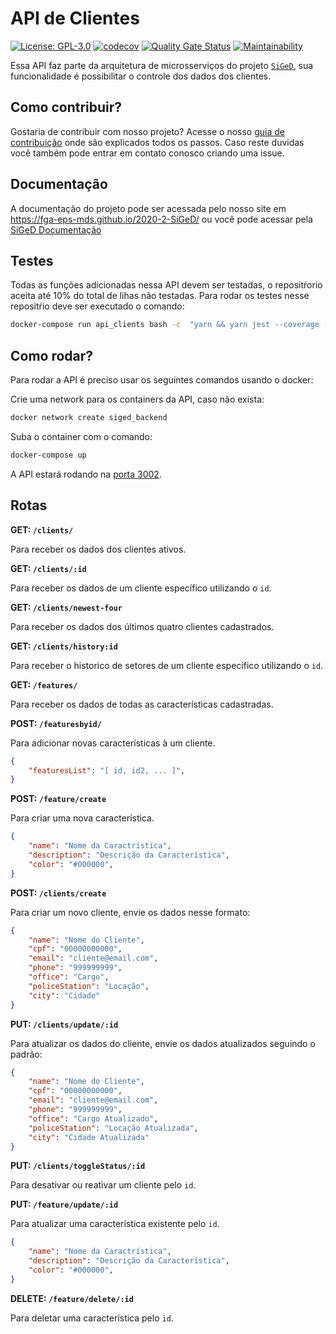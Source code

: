 # API de Clientes
[![License: GPL-3.0](https://img.shields.io/badge/License-GPL3-blue.svg)](https://opensource.org/licenses/gpl-3.0.html)
[![codecov](https://codecov.io/gh/fga-eps-mds/2020-2-SiGeD-Clients/branch/master/graph/badge.svg?token=06OWCVXW69)](https://codecov.io/gh/fga-eps-mds/2020-2-SiGeD-Clients)
[![Quality Gate Status](https://sonarcloud.io/api/project_badges/measure?project=fga-eps-mds_2020-2-G4-Clients&metric=alert_status)](https://sonarcloud.io/dashboard?id=fga-eps-mds_2020-2-G4-Clients)
[![Maintainability](https://api.codeclimate.com/v1/badges/1df404296f3bc6768bb4/maintainability)](https://codeclimate.com/github/fga-eps-mds/2020-2-SiGeD-Clients/maintainability)


Essa API faz parte da arquitetura de microsserviços do projeto [`SiGeD`](https://github.com/fga-eps-mds/2020-2-SiGeD), sua funcionalidade é possibilitar o controle dos dados dos clientes. 

## Como contribuir?

Gostaria de contribuir com nosso projeto? Acesse o nosso [guia de contribuição](https://fga-eps-mds.github.io/2020-2-SiGeD/CONTRIBUTING/) onde são explicados todos os passos.
Caso reste duvidas você também pode entrar em contato conosco criando uma issue.

## Documentação

A documentação do projeto pode ser acessada pelo nosso site em https://fga-eps-mds.github.io/2020-2-SiGeD/ ou você pode acessar pela [SiGeD Documentação](https://fga-eps-mds.github.io/2020-2-SiGeD/home/)

## Testes

Todas as funções adicionadas nessa API devem ser testadas, o repositŕorio aceita até 10% do total de lihas não testadas. Para rodar os testes nesse repositŕio deve ser executado o comando:

```bash
docker-compose run api_clients bash -c  "yarn && yarn jest --coverage --forceExit"
```

## Como rodar?

Para rodar a API é preciso usar os seguintes comandos usando o docker:

Crie uma network para os containers da API, caso não exista:

```bash
docker network create siged_backend
```

Suba o container com o comando:

```bash
docker-compose up
```
A API estará rodando na [porta 3002](http://localhost:3002).

## Rotas

**GET: `/clients/`**

Para receber os dados dos clientes ativos.

**GET: `/clients/:id`**

Para receber os dados de um cliente específico utilizando o `id`.

**GET: `/clients/newest-four`**

Para receber os dados dos últimos quatro clientes cadastrados.

**GET: `/clients/history:id`**

Para receber o historico de setores de um cliente específico utilizando o `id`.


**GET: `/features/`**

Para receber os dados de todas as características cadastradas.

**POST: `/featuresbyid/`**

Para adicionar novas características à um cliente.

```json
{
    "featuresList": "[ id, id2, ... ]",
}
```

**POST: `/feature/create`**

Para criar uma nova característica.

```json
{
    "name": "Nome da Caractrística",
    "description": "Descrição da Característica",
    "color": "#000000",
}
```

**POST: `/clients/create`**

Para criar um novo cliente, envie os dados nesse formato:

```json
{
    "name": "Nome do Cliente",
    "cpf": "00000000000",
    "email": "cliente@email.com",
    "phone": "999999999",
    "office": "Cargo",
    "policeStation": "Locação",
    "city": "Cidade"
}
```

**PUT: `/clients/update/:id`**

Para atualizar os dados do cliente, envie os dados atualizados seguindo o padrão:

```json
{
    "name": "Nome do Cliente",
    "cpf": "00000000000",
    "email": "cliente@email.com",
    "phone": "999999999",
    "office": "Cargo Atualizado",
    "policeStation": "Locação Atualizada",
    "city": "Cidade Atualizada"
}
```

**PUT: `/clients/toggleStatus/:id`**

Para desativar ou reativar um cliente pelo `id`.

**PUT: `/feature/update/:id`**

Para atualizar uma característica existente pelo `id`.

```json
{
    "name": "Nome da Caractrística",
    "description": "Descrição da Característica",
    "color": "#000000",
}
```


**DELETE: `/feature/delete/:id`**

Para deletar uma característica pelo `id`.
